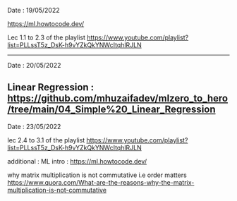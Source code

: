 Date : 19/05/2022

https://ml.howtocode.dev/

Lec 1.1 to 2.3 of the playlist https://www.youtube.com/playlist?list=PLLssT5z_DsK-h9vYZkQkYNWcItqhlRJLN

---------------------------------------------------------------------------------------------------------
Date : 20/05/2022

Linear Regression : https://github.com/mhuzaifadev/mlzero_to_hero/tree/main/04_Simple%20_Linear_Regression
-----------------------------------------------------------------------------------------------------------
Date : 23/05/2022

lec 2.4 to 3.1 of the playlist https://www.youtube.com/playlist?list=PLLssT5z_DsK-h9vYZkQkYNWcItqhlRJLN

additional : 
ML intro  : https://ml.howtocode.dev/

why matrix multiplication is not commutative i.e order matters
https://www.quora.com/What-are-the-reasons-why-the-matrix-multiplication-is-not-commutative